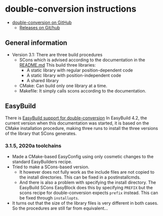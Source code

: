 # double-conversion instructions

* [double-conversion on GitHub](https://github.com/google/double-conversion)
    * [Releases on Git/hub](https://github.com/google/double-conversion/releases)

## General information

* Version 3.1: There are three build procedures
   * SCons which is advised according to the documentation in the 
     [README.md](https://github.com/google/double-conversion)
     This build three libraries:
        * A static library with regular position-dependent code
        * A static library with position-independent code
        * A shared library
   * CMake: Can build only one library at a time.
   * Makefile: It simply calls scons according to the documentation.

## EasyBuild

There is [ EasyBuild support for double-conversion](https://github.com/easybuilders/easybuild-easyconfigs/tree/develop/easybuild/easyconfigs/d/double-conversion)
In EasyBuild 4.2, the current version when this documentation was started, it is based
on the CMake installation procedure, making three runs to install the three versions 
of the library that SCons generates.

### 3.1.5, 2020a toolchains

* Made a CMake-based EasyConfig using only cosmetic changes to the standard EasyBuilders
  recipe.
* Tried to make a SCons-based version. 
    * It however does not fully work as the 
      include files are not copied to the install directories. This can be fixed
      in a postinstallcmds.
    * And there is also a problem with specifying the install directory.
      The EasyBuild SCons EasyBlock does this by specifying `PREFIX` but
      the scons recipe for double-conversion expects `prefix` instead.
      This can be fixed through `installopts`.
* It turns out that the size of the library files is very different in both cases.
  So the procedures are still far from equivalent...
